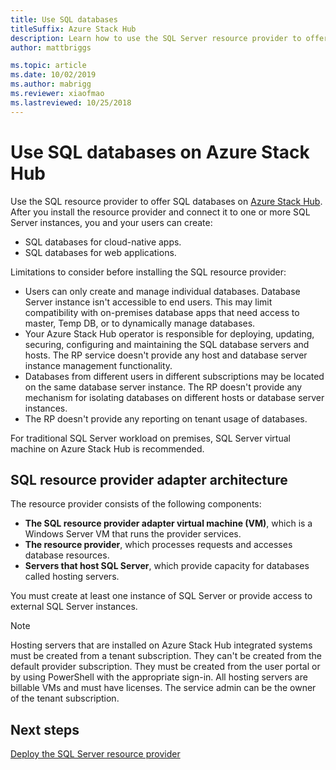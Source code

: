 ```yaml
---
title: Use SQL databases
titleSuffix: Azure Stack Hub
description: Learn how to use the SQL Server resource provider to offer SQL databases as a service on Azure Stack Hub.
author: mattbriggs

ms.topic: article
ms.date: 10/02/2019
ms.author: mabrigg
ms.reviewer: xiaofmao
ms.lastreviewed: 10/25/2018
---
```


# Use SQL databases on Azure Stack Hub

Use the SQL resource provider to offer SQL databases on [Azure Stack Hub](azure-stack-overview.md). After you install the resource provider and connect it to one or more SQL Server instances, you and your users can create:

- SQL databases for cloud-native apps.
- SQL databases for web applications.

Limitations to consider before installing the SQL resource provider:

- Users can only create and manage individual databases. Database Server instance isn't accessible to end users. This may limit compatibility with on-premises database apps that need access to master, Temp DB, or to dynamically manage databases.
- Your Azure Stack Hub operator is responsible for deploying, updating, securing, configuring and maintaining the SQL database servers and hosts. The RP service doesn't provide any host and database server instance management functionality.
- Databases from different users in different subscriptions may be located on the same database server instance. The RP doesn't provide any mechanism for isolating databases on different hosts or database server instances.
- The RP doesn't provide any reporting on tenant usage of databases.

For traditional SQL Server workload on premises, SQL Server virtual machine on Azure Stack Hub is recommended.

## SQL resource provider adapter architecture

The resource provider consists of the following components:

- **The SQL resource provider adapter virtual machine (VM)**, which is a Windows Server VM that runs the provider services.
- **The resource provider**, which processes requests and accesses database resources.
- **Servers that host SQL Server**, which provide capacity for databases called hosting servers.

You must create at least one instance of SQL Server or provide access to external SQL Server instances.

> [!NOTE]
> Hosting servers that are installed on Azure Stack Hub integrated systems must be created from a tenant subscription. They can't be created from the default provider subscription. They must be created from the user portal or by using PowerShell with the appropriate sign-in. All hosting servers are billable VMs and must have licenses. The service admin can be the owner of the tenant subscription.

## Next steps

[Deploy the SQL Server resource provider](azure-stack-sql-resource-provider-deploy.md)
